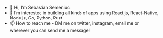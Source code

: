 - 👋 Hi, I’m Sebastian Semeniuc
- 👀 I’m interested in building all kinds of apps using React.js, React-Native, Node.js, Go, Python, Rust
- 📫 How to reach me - DM me on twitter, instagram, email me or wherever you can send me a message!

<!---
sebi75/sebi75 is a ✨ special ✨ repository because its `README.md` (this file) appears on your GitHub profile.
You can click the Preview link to take a look at your changes.
--->
